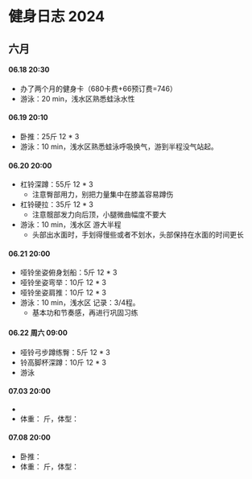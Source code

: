 # 健身日志 2024

## 六月

#### 06.18 20:30

- 办了两个月的健身卡（680卡费+66预订费=746）
- 游泳：20 min，浅水区熟悉蛙泳水性

#### 06.19 20:10

- 卧推：25斤 12 * 3
- 游泳：10 min，浅水区熟悉蛙泳呼吸换气，游到半程没气站起。

#### 06.20 20:00

- 杠铃深蹲：55斤 12 * 3
  - 注意臀部用力，别把力量集中在膝盖容易蹲伤
- 杠铃硬拉：35斤 12 * 3
  - 注意髋部发力向后顶，小腿微曲幅度不要大
- 游泳：10 min，浅水区 游大半程
  - 头部出水面时，手划得慢些或者不划水，头部保持在水面的时间更长

#### 06.21 20:00

- 哑铃坐姿俯身划船：5斤 12 * 3
- 哑铃坐姿弯举：10斤 12 * 3 
- 哑铃坐姿肩推：10斤 12 * 3 
- 游泳：10 min，浅水区 记录：3/4程。
  - 基本功和节奏感，再进行巩固习练

#### 06.22 周六 09:00

- 哑铃弓步蹲练臀：5斤 12 * 3
- 铃高脚杯深蹲：10斤 12 * 3
- 游泳

#### 07.03 20:00

- 
- 体重： 斤，体型： 

#### 07.08 20:00

- 卧推：
- 体重： 斤，体型： 